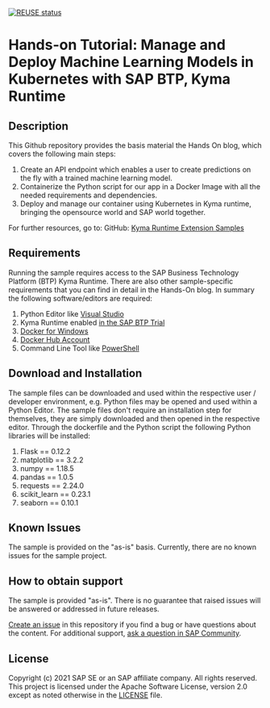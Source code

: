 [![REUSE status](https://api.reuse.software/badge/github.com/SAP-samples/kyma-machine-learning)](https://api.reuse.software/info/github.com/SAP-samples/kyma-machine-learning)

# Hands-on Tutorial: Manage and Deploy Machine Learning Models in Kubernetes with SAP BTP, Kyma Runtime

## Description
This Github repository provides the basis material the Hands On blog, which covers the following main steps: 

1. Create an API endpoint which enables a user to create predictions on the fly with a trained machine learning model.
2. Containerize the Python script for our app in a Docker Image with all the needed requirements and dependencies.
3. Deploy and manage our container using Kubernetes in Kyma runtime, bringing the opensource world and SAP world together.

For further resources, go to:
GitHub: [Kyma Runtime Extension Samples](https://github.com/SAP-samples/kyma-runtime-extension-samples)

## Requirements
Running the sample requires access to the SAP Business Technology Platform (BTP) Kyma Runtime. There are also other sample-specific requirements that you can find in detail in the Hands-On blog. In summary the following software/editors are required: 

1. Python Editor like [Visual Studio](https://visualstudio.microsoft.com/de/vs/features/python/)
2. Kyma Runtime enabled [in the SAP BTP Trial](https://www.sap.com/cmp/td/sap-cloud-platform-trial.html)
3. [Docker for Windows](https://docs.docker.com/docker-for-windows/install/)
4. [Docker Hub Account](https://hub.docker.com/)
5. Command Line Tool like [PowerShell](https://docs.microsoft.com/en-us/powershell/scripting/install/installing-powershell-core-on-windows?view=powershell-7.1)

## Download and Installation
The sample files can be downloaded and used within the respective user / developer environment, e.g. Python files may be opened and used within a Python Editor. The sample files don't require an installation step for themselves, they are simply downloaded and then opened in the respective editor. Through the dockerfile and the Python script the following Python libraries will be installed: 

1. Flask == 0.12.2
2. matplotlib == 3.2.2
3. numpy == 1.18.5
4. pandas == 1.0.5
5. requests == 2.24.0
6. scikit_learn == 0.23.1
7. seaborn == 0.10.1

## Known Issues
The sample is provided on the "as-is" basis. Currently, there are no known issues for the sample project.

## How to obtain support
The sample is provided "as-is". There is no guarantee that raised issues will be answered or addressed in future releases.

[Create an issue](https://github.com/SAP-samples/<repository-name>/issues) in this repository if you find a bug or have questions about the content. 
For additional support, [ask a question in SAP Community](https://answers.sap.com/questions/ask.html).

## License
Copyright (c) 2021 SAP SE or an SAP affiliate company. All rights reserved. This project is licensed under the Apache Software License, version 2.0 except as noted otherwise in the [LICENSE](LICENSES/Apache-2.0.txt) file.
